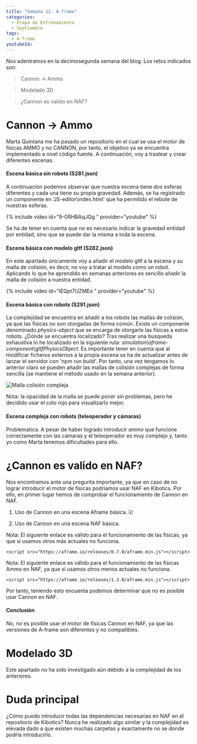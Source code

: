 ```yaml
---
title: "Semana 12. A-frame"
categories:
  - Etapa de Entrenamiento
  - Septiembre
tags:
  - A-frame
youtubeId: 
---
```



Nos adentramos en la decimosegunda semana del blog. Los retos indicados son:

> Cannon -> Ammo

> Modelado 3D

> ¿Cannon es valido en NAF?

# Cannon -> Ammo

Marta Quintana me ha pasado un repositorio en el cual se usa el motor de físicas AMMO y no CANNON, por tanto, el objetivo ya se encuentra implementado a nivel código fuente. A continuación, voy a trastear y crear diferentes escenas. 

#### Escena básica sin robots (S281.json)

A continuación podemos observar que nuestra escena tiene dos esferas diferentes y cada una tiene su propia gravedad. Además, se ha registrado un componente en 'JS-editor\index.html' que ha permitido el rebote de nuestras esferas. 

{% include video id="9-0RHBAqJQg " provider="youtube" %}

Se ha de tener en cuenta que no es necesario indicar la gravedad entidad por entidad, sino que se puede dar la misma a toda la escena. 

#### Escena básica con modelo gltf (S282.json)

En este apartado únicamente voy a añadir el modelo gltf a la escena y su malla de colisión, es decir, no voy a tratar al modelo como un robot. Aplicando lo que he aprendido en semanas anteriores es sencillo añadir la malla de colisión a nuestra entidad.

{% include video id="IEQpt7UZMEo " provider="youtube" %}

#### Escena básica con robots (S291.json)

La complejidad se encuentra en añadir a los robots las mallas de colisión, ya que las físicas no son otorgadas de forma común. Existe un componente denominado *physics-object* que se encarga de otorgarle las físicas a estos robots. ¿Dónde se encuentra localizado? Tras realizar una busqueda exhaustiva lo he localizado en la siguiente ruta: *simulation\aframe-component\gltfPhysicsObject*. Es importante tener en cuenta que al modificar ficheros externos a la propia escena se ha de actualizar antes de lanzar el servidor con 'npm run build'. Por tanto, una vez tengamos lo anterior claro se pueden añadir las mallas de colisión complejas de forma sencilla (se mantiene el método usado en la semana anterior).

![Malla colisión compleja](https://raw.githubusercontent.com/RoboticsLabURJC/2022-tfg-ana-villanueva/main/docs/kibotic_A-frame_mallacolision.png)

Nota: la opacidad de la malla se puede poner sin problemas, pero he decidido usar el colo rojo para visualizarlo mejor. 

#### Escena compleja con robots (teleoperador y cámaras)

Problematica. A pesar de haber logrado introducir *ammo* que funcione correctamente con las cámaras y el teleoperador es muy complejo y, tanto yo como Marta tenemos dificultades para ello. 

# ¿Cannon es valido en NAF?

Nos encontramos ante una pregunta importante, ya que en caso de no lograr introducir el motor de físicas podríamos usar NAF en Kibotics. Por ello, en primer lugar hemos de comprobar el funcionamiento de Cannon en NAF. 

1. Uso de Cannon en una escena Aframe básica. ☑

2. Uso de Cannon en una escena NAF básica. 

Nota: El siguiente enlace es válido para el funcionamiento de las físicas, ya que si usamos otros más actuales no funciona. 

    <script src="https://aframe.io/releases/0.7.0/aframe.min.js"></script>

Nota: El siguiente enlace es válido para el funcionamiento de las físicas Ammo en NAF, ya que si usamos otros menos actuales no funciona. 

    <script src="https://aframe.io/releases/1.3.0/aframe.min.js"></script>

Por tanto, teniendo esto encuenta podemos determinar que no es posible usar Cannon en NAF. 

#### Conclusión

No, no es posible usar el motor de físicas Cannon en NAF, ya que las versiones de A-frame son diferentes y no compatibles. 

# Modelado 3D

Este apartado no ha sido investigado aún debido a la complejidad de los anteriores. 

# Duda principal 

¿Cómo puedo introducir todas las dependencias necesarias en NAF en el repositorio de Kibotics? Nunca he realizado algo similar y la complejidad es elevada dado a que existen muchas carpetas y exactamente no se donde podría introducirlo. 